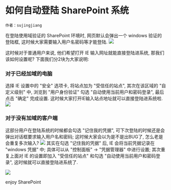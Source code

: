 # 如何自动登陆 SharePoint 系统
    作者：sujingjiang
在登陆使用域验证的 SharePoint 环境时, 网页默认会弹出一个 windows 验证的登陆框, 这时候大家需要输入用户名密码等才能登陆.
![](imgs/20150425.001.png)

这时候对于普通用户来说, 他们希望打开 IE 输入网址就能直接登陆进系统, 那我们该如何设置呢? 下面我们分2块为大家说明:

### 对于已经加域的电脑
选择 IE 设置中的 "安全" 选项卡, 将站点加为 "受信任的站点", 其次在该区域的 "自定义级别" 中, 浏览到 "用户身份验证" 勾选 "自动使用当前用户和密码登录", 最后点击 "确定" 完成设置. 这时候大家打开IE输入站点地址就可以直接登陆进系统啦.
![](imgs/20150425.002.png)

### 对于没有加域的客户端
这部分用户在登陆系统的时候都会勾选 "记住我的凭据", 可下次登陆的时候还是会弹出对话框要求输入用户名和密码; 这时候大家会以为是不是出BUG了, 怎么老是会重复多次输入?
![](imgs/20150425.003.png)
其实在勾选 "记住我的凭据" 后, IE 会将当前凭据记录在 "windows 凭据" 中; 具体可以从 "控制面板" -> "凭据管理器" 中进行设置; 其次重复上面对 IE 的设置即加入 "受信任的站点" 和勾选 "自动使用当前用户和密码登录", 这时候就可以直接登陆进系统了.

![](imgs/20150425.004.png)

enjoy SharePoint
